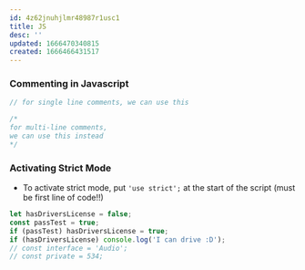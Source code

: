 ```yaml
---
id: 4z62jnuhjlmr48987r1usc1
title: JS
desc: ''
updated: 1666470340815
created: 1666466431517
---
```




### Commenting in Javascript ###

```Javascript
// for single line comments, we can use this

/*
for multi-line comments, 
we can use this instead
*/
```
### Activating Strict Mode
- To activate strict mode, put `'use strict';` at the start of the script (must be first line of code!!)

```js
let hasDriversLicense = false;
const passTest = true;
if (passTest) hasDriversLicense = true;
if (hasDriversLicense) console.log('I can drive :D');
// const interface = 'Audio';
// const private = 534;
```



